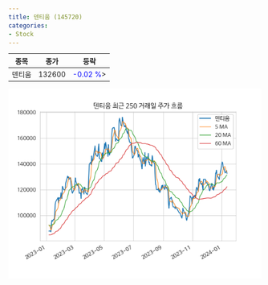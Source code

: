 ```yaml
---
title: 덴티움 (145720)
categories:
- Stock
---
```


|종목|종가|등락|
|----|----|----|
|덴티움|132600|<span style="color: blue">-0.02 %</span>>|

<!-- more -->

![145720](/assets/images/stock/145720.png)